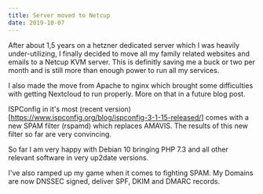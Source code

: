 ```yaml
---
title: Server moved to Netcup
date: 2019-10-07
---
```


After about 1,5 years on a hetzner dedicated server which I was heavily under-utilizing, I finally decided to move all my family related websites and emails to a Netcup KVM server.
This is definitly saving me a buck or two per month and is still more than enough power to run all my services.

I also made the move from Apache to nginx which brought some difficulties with getting Nextcloud to run properly. More on that in a future blog post.

ISPConfig in it's most (recent version)[https://www.ispconfig.org/blog/ispconfig-3-1-15-released/] comes with a new SPAM filter (rspamd) which replaces AMAVIS. The results of this
new filter so far are very convincing.

So far I am very happy with Debian 10 bringing PHP 7.3 and all other relevant software in very up2date versions.

I've also ramped up my game when it comes to fighting SPAM. My Domains are now DNSSEC signed, deliver SPF, DKIM and DMARC records.